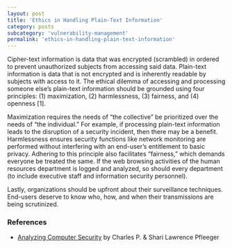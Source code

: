 ```yaml
---
layout: post
title: 'Ethics in Handling Plain-Text Information'
category: posts
subcategory: 'vulnerability-management'
permalink: 'ethics-in-handling-plain-text-information'
---
```


Cipher-text information is data that was encrypted (scrambled) in ordered to prevent unauthorized subjects from accessing said data. Plain-text information is data that is not encrypted and is inherently readable by subjects with access to it. The ethical dilemma of accessing and processing someone else’s plain-text information should be grounded using four principles: (1) maximization, (2) harmlessness, (3) fairness, and (4) openness [1].

Maximization requires the needs of “the collective” be prioritized over the needs of “the individual.” For example, if processing plain-text information leads to the disruption of a security incident, then there may be a benefit. Harmlessness ensures security functions like network monitoring are performed without interfering with an end-user’s entitlement to basic privacy. Adhering to this principle also facilitates “fairness,” which demands everyone be treated the same. If the web browsing activities of the human resources department is logged and analyzed, so should every department (to include executive staff and information security personnel).

Lastly, organizations should be upfront about their surveillance techniques. End-users deserve to know who, how, and when their transmissions are being scrutinized.

### References
* [Analyzing Computer Security](https://online.vitalsource.com/#/books/9781269517003/) by Charles P. & Shari Lawrence Pfleeger
